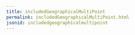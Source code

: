 ```yaml
---
title: includedGeographicalMultiPoint
permalink: includedGeographicalMultiPoint.html
jsonid: includedgeographicalmultipoint
---
```


